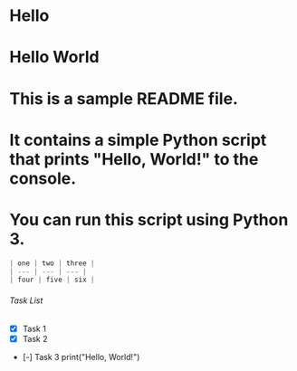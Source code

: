 # Hello

# Hello World
# This is a sample README file.
# It contains a simple Python script that prints "Hello, World!" to the console.
# You can run this script using Python 3.

```python
| one | two | three |
| --- | --- | --- |
| four | five | six |
```

###### Task List
- [x] Task 1
- [x] Task 2
- [-] Task 3
print("Hello, World!")
